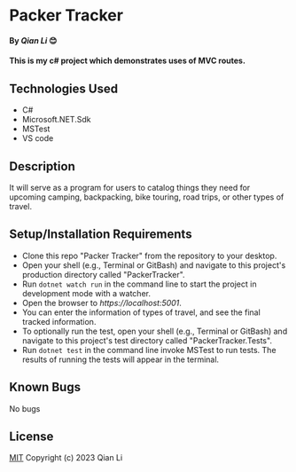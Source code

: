 # Packer Tracker

#### By _Qian Li_ 😊

#### This is my c# project which demonstrates uses of MVC routes. 

## Technologies Used

* C#
* Microsoft.NET.Sdk
* MSTest
* VS code

## Description

It will serve as a program for users to catalog things they need for upcoming camping, backpacking, bike touring, road trips, or other types of travel.

## Setup/Installation Requirements

* Clone this repo "Packer Tracker" from the repository to your desktop.
* Open your shell (e.g., Terminal or GitBash) and navigate to this project's production directory called "PackerTracker". 
* Run `dotnet watch run` in the command line to start the project in development mode with a watcher.
* Open the browser to _https://localhost:5001_. 
* You can enter the information of types of travel, and see the final tracked information.
* To optionally run the test, open your shell (e.g., Terminal or GitBash) and navigate to this project's test directory called "PackerTracker.Tests".
* Run `dotnet test` in the command line invoke MSTest to run tests. The results of running the tests will appear in the terminal.

## Known Bugs

No bugs 

## License
[MIT](license.txt)
Copyright (c) 2023 Qian Li
